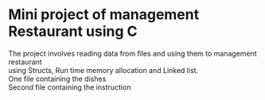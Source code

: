 # Mini project of management Restaurant using C

The project involves reading data from files and using them to management restaurant\
using Structs, Run time memory allocation and Linked list.\
One file containing the dishes \
Second file containing the instruction
